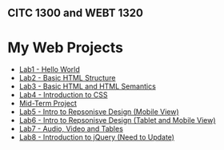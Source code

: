 ## CITC 1300 and WEBT 1320
<h1>My Web Projects</h1>

<ul>
    <li><a href="lab1/index.html" target="_blank">Lab1 - Hello World</a></li>
    <li><a href="lab2/index.html" target="_blank">Lab2 - Basic HTML Structure</a></li>
    <li><a href="lab3/index.html" target="_blank">Lab3 - Basic HTML and HTML Semantics</a></li>
    <li><a href="lab4/index.html" target="_blank">Lab4 - Introduction to CSS</a></li>
    <li><a href="midterm/index.html" target="_blank">Mid-Term Project</a></li>
    <li><a href="lab5/index.html" target="_blank">Lab5 - Intro to Repsonisve Design (Mobile View)</a></li>
    <li><a href="lab6/index.html" target="_blank">Lab6 - Intro to Repsonisve Design (Tablet and Mobile View)</a></li>
    <li><a href="lab7/index.html" target="_blank">Lab7 - Audio, Video and Tables</a></li>
    <li><a href="lab8/index.html" target="_blank">Lab8 - Introduction to jQuery (Need to Update)</a></li>
    
</ul>


